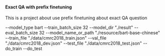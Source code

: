 #### Exact QA with prefix finetuning
This is a project about use prefix finetuning about exact QA question

--model_type
bart
--train_batch_size
32
--model_dir
"./result"
--eval_batch_size
32
--model_name_or_path
"./resource/bart-base-chinese"
--train_file
"./data/cmrc2018_train.json"
--val_file
"./data/cmrc2018_dev.json"
--test_file
"./data/cmrc2018_test.json"
--do_train
--do_test